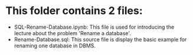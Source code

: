 # This folder contains 2 files:
+ SQL-Rename-Database.ipynb: This file is used for introducing the lecture about the problem 'Rename a database'.
+ Rename-Database.sql: This source file is display the basic example for renaming one database in DBMS.
